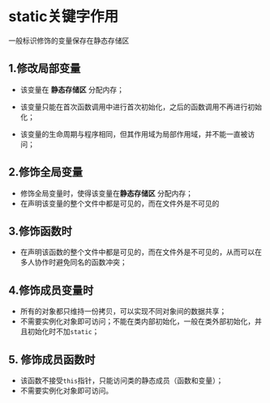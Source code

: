 # static关键字作用

一般标识修饰的变量保存在静态存储区

## 1.修改局部变量

- 该变量在 **静态存储区** 分配内存；

- 该变量只能在首次函数调用中进行首次初始化，之后的函数调用不再进行初始化；

- 该变量的生命周期与程序相同，但其作用域为局部作用域，并不能一直被访问；

## 2.修饰全局变量

- 修饰全局变量时，使得该变量在**静态存储区** 分配内存；
- 在声明该变量的整个文件中都是可见的，而在文件外是不可见的

## 3.修饰函数时

- 在声明该函数的整个文件中都是可见的，而在文件外是不可见的，从而可以在多人协作时避免同名的函数冲突；

## 4.修饰成员变量时

- 所有的对象都只维持一份拷贝，可以实现不同对象间的数据共享；
- 不需要实例化对象即可访问；不能在类内部初始化，一般在类外部初始化，并且初始化时不加`static`；

## 5. 修饰成员函数时

- 该函数不接受`this`指针，只能访问类的静态成员（函数和变量）；
- 不需要实例化对象即可访问。

